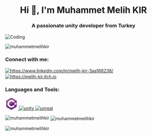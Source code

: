 <h1 align="center">Hi 👋, I'm Muhammet Melih KIR</h1>
<h3 align="center">A passionate unity developer from Turkey</h3>
<img align="center" alt="Coding" width="1000" src="https://www.themasterpicks.com/wp-content/uploads/2020/04/22b22287602523.5dbd29081561d.gif">

<p align="left"> <img src="https://komarev.com/ghpvc/?username=muhammetmelihkir&label=Profile%20views&color=0e75b6&style=flat" alt="muhammetmelihkir" /> </p>

<h3 align="left">Connect with me:</h3>
<p align="left">
<a href="https://linkedin.com/in/melih-kir-3aa168238/" target="blank"><img align="center" src="https://raw.githubusercontent.com/rahuldkjain/github-profile-readme-generator/master/src/images/icons/Social/linked-in-alt.svg" alt="https://www.linkedin.com/in/melih-kir-3aa168238/" height="30" width="40" /></a>
<a href="https://melih-kir.itch.io" target="blank"><img align="center" src="https://avatars.githubusercontent.com/u/14803619?s=280&v=4" alt="https://melih-kir.itch.io" height="30" width="40" /></a>
  
  


<h3 align="left">Languages and Tools:</h3>
<p align="left"> <a href="https://www.w3schools.com/cs/" target="_blank" rel="noreferrer"> <img src="https://raw.githubusercontent.com/devicons/devicon/master/icons/csharp/csharp-original.svg" alt="csharp" width="40" height="40"/> </a> <a href="https://unity.com/" target="_blank" rel="noreferrer"> <img src="https://www.vectorlogo.zone/logos/unity3d/unity3d-icon.svg" alt="unity" width="40" height="40"/> </a> <a href="https://unrealengine.com/" target="_blank" rel="noreferrer"> <img src="https://raw.githubusercontent.com/kenangundogan/fontisto/036b7eca71aab1bef8e6a0518f7329f13ed62f6b/icons/svg/brand/unreal-engine.svg" alt="unreal" width="40" height="40"/> </a> </p>

<p><img align="left" src="https://github-readme-stats.vercel.app/api/top-langs?username=muhammetmelihkir&show_icons=true&locale=en&layout=compact" alt="muhammetmelihkir" /></p>

<p>&nbsp;<img align="center" src="https://github-readme-stats.vercel.app/api?username=muhammetmelihkir&show_icons=true&locale=en" alt="muhammetmelihkir" /></p>

<p><img align="center" src="https://github-readme-streak-stats.herokuapp.com/?user=muhammetmelihkir&" alt="muhammetmelihkir" /></p>
